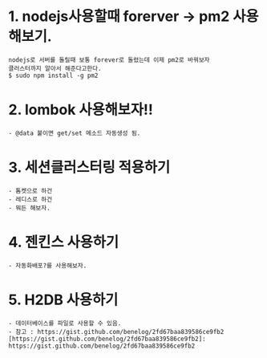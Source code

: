 # 1. nodejs사용할때 forerver -> pm2 사용해보기.
    nodejs로 서버를 돌릴때 보통 forever로 돌렸는데 이제 pm2로 바꿔보자
    클러스터까지 알아서 해준다고한다.
    $ sudo npm install -g pm2

# 2. lombok 사용해보자!!
    - @data 붙이면 get/set 메소드 자동생성 됨.
    
# 3. 세션클러스터링 적용하기
    - 톰켓으로 하건
    - 레디스로 하건
    - 뭐든 해보자.
    
# 4. 젠킨스 사용하기
    - 자동화배포?를 사용해보자.

# 5. H2DB 사용하기
    - 데이터베이스를 파일로 사용할 수 있음.
    - 참고 : https://gist.github.com/benelog/2fd67baa839586ce9fb2
    [https://gist.github.com/benelog/2fd67baa839586ce9fb2]: https://gist.github.com/benelog/2fd67baa839586ce9fb2
